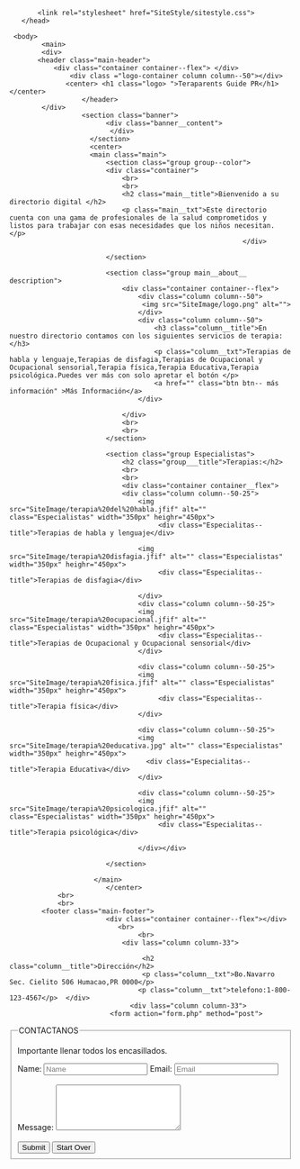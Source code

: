 <!DOCTYPE html>
 <html lang="es"> 
       <head>   
            <title>Teraparents Guide PR</title> 
           <meta charset="utf-8">
           
           <link rel="stylesheet" href="SiteStyle/sitestyle.css">
       </head> 
                                  
     <body>
            <main>
            <div>
           <header class="main-header">
               <div class="container container--flex"> </div>
                   <div class ="logo-container column column--50"></div> 
                  <center> <h1 class="logo> ">Teraparents Guide PR</h1></center>
                      </header>
            </div>
                      <section class="banner">
                            <div class="banner__content">
                             </div>
                        </section> 
                        <center>
                        <main class="main">
                            <section class="group group--color">
                            <div class="container">
                                <br>
                                <br>
                                <h2 class="main__title">Bienvenido a su directorio digital </h2>
                                <p class="main__txt">Este directorio cuenta con una gama de profesionales de la salud comprometidos y listos para trabajar con esas necesidades que los niños necesitan. </p>
                                                              </div> 
                                 
                            </section>
                            
                            <section class="group main__about__ description">
                                <div class="container container--flex">
                                    <div class="column column--50">
                                     <img src="SiteImage/logo.png" alt="">   
                                    </div>
                                    <div class="column column--50">
                                        <h3 class="column__title">En nuestro directorio contamos con los siguientes servicios de terapia:</h3> 
                                        <p class="column__txt">Terapias de habla y lenguaje,Terapias de disfagia,Terapias de Ocupacional y Ocupacional sensorial,Terapia física,Terapia Educativa,Terapia psicológica.Puedes ver más con solo apretar el botón </p>
                                        <a href="" class="btn btn-- más información" >Más Información</a>
                                    </div>
                                                            
                                </div>
                                <br>
                                <br>
                            </section>
                                                    
                            <section class="group Especialistas">
                                <h2 class="group___title">Terapias:</h2>
                                <br>
                                <br>
                                <div class="container container__flex">
                                <div class="column column--50-25">
                                    <img src="SiteImage/terapia%20del%20habla.jfif" alt="" class="Especialistas" width="350px" heighr="450px">
                                         <div class="Especialitas--title">Terapias de habla y lenguaje</div>
                                    
                                    <img src="SiteImage/terapia%20disfagia.jfif" alt="" class="Especialistas" width="350px" heighr="450px">
                                         <div class="Especialitas--title">Terapias de disfagia</div>
                                    
                                    </div>
                                    <div class="column column--50-25">
                                    <img src="SiteImage/terapia%20ocupacional.jfif" alt="" class="Especialistas" width="350px" heighr="450px">
                                         <div class="Especialitas--title">Terapias de Ocupacional y Ocupacional sensorial</div>
                                    </div>
                                    
                                    <div class="column column--50-25">
                                    <img src="SiteImage/terapia%20fisica.jfif" alt="" class="Especialistas" width="350px" heighr="450px">
                                         <div class="Especialitas--title">Terapia física</div>
                                    </div>
                                        
                                    <div class="column column--50-25">
                                    <img src="SiteImage/terapia%20educativa.jpg" alt="" class="Especialistas" width="350px" heighr="450px">
                                      <div class="Especialitas--title">Terapia Educativa</div>
                                    </div>
                                    
                                    <div class="column column--50-25">
                                    <img src="SiteImage/terapia%20psicologica.jfif" alt="" class="Especialistas" width="350px" heighr="450px">
                                         <div class="Especialitas--title">Terapia psicológica</div>
                                        
                                    </div></div>
                                                                                  
                            </section>
                               
                         </main>
                            </center>
                <br>
                <br>
            <footer class="main-footer">
                            <div class="container container--flex"></div>
                               <br>               
                                    <br>
                                <div lass="column column-33">
                                    
                                     <h2 class="column__title">Dirección</h2>
                                     <p class="column__txt">Bo.Navarro Sec. Cielito 506 Humacao,PR 0000</p>
                                    <p class="column__txt">telefono:1-800-123-4567</p>  </div>
                                  <div lass="column column-33"> 
                             <form action="form.php" method="post">
   <fieldset> 
    <legend> CONTACTANOS</legend>
    <P>Importante llenar todos los encasillados.</P>
    <label id="name">Name: </label>
    <input type="text" name="Name" placeholder="Name">
    <label id="Email">Email:</label>
     <input type="text" name="Email" placeholder="Email">
       <br>
       <br>
    <label id="comments">Message:</label>
         <textarea cols="25" rows="5" name=required></textarea>
       <br>
       <br>
        <input type="button" value="Submit">
     <input type="button" value="Start Over">  
       </fieldset></form>
                </div>        </footer>
         </main>
                </body>
     </html>
                
